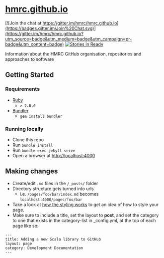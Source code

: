 # [hmrc.github.io](http://hmrc.github.io/)

[![Join the chat at https://gitter.im/hmrc/hmrc.github.io](https://badges.gitter.im/Join%20Chat.svg)](https://gitter.im/hmrc/hmrc.github.io?utm_source=badge&utm_medium=badge&utm_campaign=pr-badge&utm_content=badge) [![Stories in Ready](https://badge.waffle.io/hmrc/hmrc.github.io.png?label=ready&title=Ready)](https://waffle.io/hmrc/hmrc.github.io)

Information about the HMRC GitHub organisation, repositories and approaches to software

## Getting Started

### Requirements

* [Ruby](https://www.ruby-lang.org/) 
	* `> 2.0.0`
* [Bundler](http://bundler.io/) 
	* `gem install bundler`

### Running locally

* Clone this repo
* Run `bundle install`
* Run `bundle exec jekyll serve`
* Open a browser at [http://localhost:4000](http://localhost:4000)

## Making changes

* Create/edit `.md` files in the `/_posts/` folder
* Directory structure gets turned into urls
	* i.e. `/pages/foo/bar/index.md` becomes `localhost:4000/pages/foo/bar`
* Take a look at [how the styling works](https://hmrc.github.io/pages/how-the-styling-works.html) to get an idea of how to style your page.
* Make sure to include a title, set the layout to **post**, and set the category to one that exists in the category-list in _config.yml, at the top of each page like so:
```
---
title: Adding a new Scala library to GitHub
layout: page
category: Development Documentation
---
```

